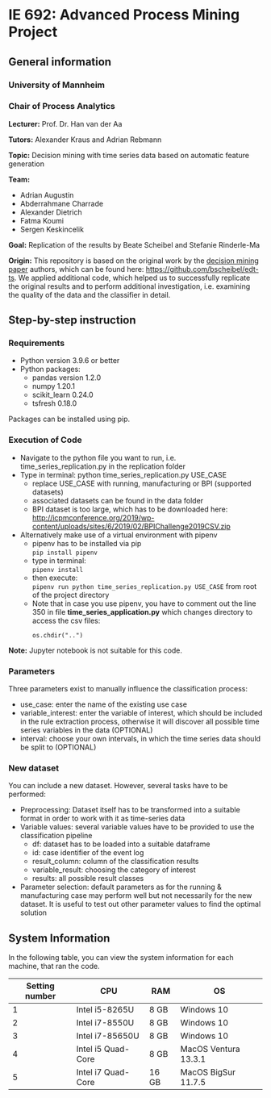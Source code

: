 # IE 692: Advanced Process Mining Project

## General information

### University of Mannheim

### Chair of Process Analytics

**Lecturer:** Prof. Dr. Han van der Aa

**Tutors:** Alexander Kraus and Adrian Rebmann

**Topic:** Decision mining with time series data based on automatic feature generation

**Team:**
   * Adrian Augustin
   * Abderrahmane Charrade
   * Alexander Dietrich
   * Fatma Koumi
   * Sergen Keskincelik

**Goal:** Replication of the results by Beate Scheibel and Stefanie Rinderle-Ma

**Origin:** This repository is based on the original work by the [decision mining paper](https://link.springer.com/chapter/10.1007/978-3-031-07472-1_1) authors, which can be found here: https://github.com/bscheibel/edt-ts.
We applied additional code, which helped us to successfully replicate the original results and to perform additional investigation, i.e. examining the quality of the data and the classifier in detail.

## Step-by-step instruction

### Requirements

* Python version 3.9.6 or better
* Python packages: 
    * pandas version 1.2.0
    * numpy 1.20.1
    * scikit_learn 0.24.0
    * tsfresh 0.18.0

Packages can be installed using pip.


### Execution of Code

* Navigate to the python file you want to run, i.e. time_series_replication.py in the replication folder
* Type in terminal: python time_series_replication.py USE_CASE
   * replace USE_CASE with running, manufacturing or BPI (supported datasets)
   * associated datasets can be found in the data folder
   * BPI dataset is too large, which has to be downloaded here: http://icpmconference.org/2019/wp-content/uploads/sites/6/2019/02/BPIChallenge2019CSV.zip
* Alternatively make use of a virtual environment with pipenv
   * pipenv has to be installed via pip<br>
      `pip install pipenv`
   * type in terminal:<br>
      `pipenv install`
   * then execute: <br>
   `pipenv run python time_series_replication.py USE_CASE` from root of the project directory
   * Note that in case you use pipenv, you have to comment out the line 350 in file __time_series_application.py__ which changes directory to access the csv files:
      ```
      os.chdir("..")
      ``` 

**Note:** Jupyter notebook is not suitable for this code.

### Parameters

Three parameters exist to manually influence the classification process:

* use_case: enter the name of the existing use case
* variable_interest: enter the variable of interest, which should be included in the rule extraction process, otherwise it will discover all possible time series variables in the data (OPTIONAL)
* interval: choose your own intervals, in which the time series data should be split to (OPTIONAL)

### New dataset

You can include a new dataset. However, several tasks have to be performed:

* Preprocessing: Dataset itself has to be transformed into a suitable format in order to work with it as time-series data
* Variable values: several variable values have to be provided to use the classification pipeline
   * df: dataset has to be loaded into a suitable dataframe
   * id: case identifier of the event log
   * result_column: column of the classification results
   * variable_result: choosing the category of interest
   * results: all possible result classes
* Parameter selection: default parameters as for the running & manufacturing case may perform well but not necessarily for the new dataset. It is useful to test out other parameter values to find the optimal solution

## System Information

In the following table, you can view the system information for each machine, that ran the code.

<!-- TABLE_GENERATE_START -->

| Setting number  | CPU | RAM | OS |
| -------- | --- | --- | --- |
|  1  | Intel i5-8265U | 8 GB | Windows 10 |
|  2  | Intel i7-8550U | 8 GB | Windows 10 |
|  3  | Intel i7-85650U | 8 GB | Windows 10 |
|  4  | Intel i5 Quad-Core | 8 GB | MacOS Ventura 13.3.1 |
|  5  | Intel i7 Quad-Core | 16 GB | MacOS BigSur 11.7.5 |

<!-- TABLE_GENERATE_END -->








